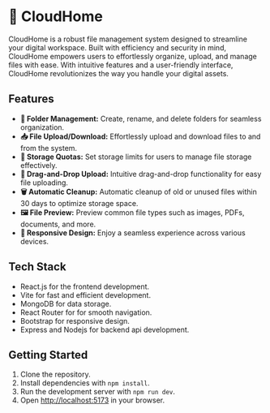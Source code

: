 # 📁 CloudHome

CloudHome is a robust file management system designed to streamline your digital workspace. Built with efficiency and security in mind, CloudHome empowers users to effortlessly organize, upload, and manage files with ease. With intuitive features and a user-friendly interface, CloudHome revolutionizes the way you handle your digital assets.

## Features

- **📂 Folder Management:** Create, rename, and delete folders for seamless organization.
- **📥 File Upload/Download:** Effortlessly upload and download files to and from the system.
- **💾 Storage Quotas:** Set storage limits for users to manage file storage effectively.
- **🚀 Drag-and-Drop Upload:** Intuitive drag-and-drop functionality for easy file uploading.
- **🗑️ Automatic Cleanup:** Automatic cleanup of old or unused files within 30 days to optimize storage space.
- **🖼️ File Preview:** Preview common file types such as images, PDFs, documents, and more.
- **📱 Responsive Design:** Enjoy a seamless experience across various devices.

## Tech Stack

- React.js for the frontend development.
- Vite for fast and efficient development.
- MongoDB for data storage.
- React Router for for smooth navigation.
- Bootstrap for responsive design.
- Express and Nodejs for backend api development.

## Getting Started

1. Clone the repository.
2. Install dependencies with `npm install`.
3. Run the development server with `npm run dev`.
4. Open [http://localhost:5173](http://localhost:5173) in your browser.
